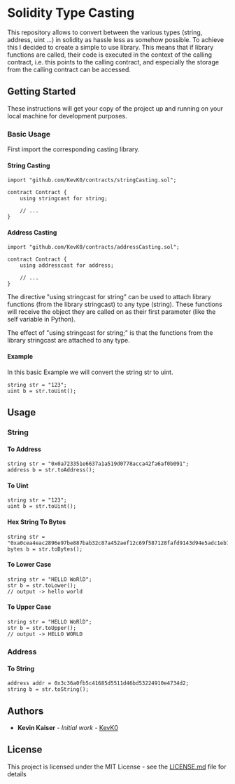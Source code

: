 # Solidity Type Casting
This repository allows to convert between the various types (string, address, uint ...) in solidity as hassle less as somehow possible. To achieve this I decided to create a simple to use library. This means that if library functions are called, their code is executed in the context of the calling contract, i.e. this points to the calling contract, and especially the storage from the calling contract can be accessed.

## Getting Started

These instructions will get your copy of the project up and running on your local machine for development purposes.

### Basic Usage

First import the corresponding casting library.

#### String Casting

```
import "github.com/KevK0/contracts/stringCasting.sol";

contract Contract {
    using stringcast for string;

    // ...
}
```

#### Address Casting

```
import "github.com/KevK0/contracts/addressCasting.sol";

contract Contract {
    using addresscast for address;

    // ...
}
```

The directive "using stringcast for string" can be used to attach library functions (from the library stringcast) to any type (string). These functions will receive the object they are called on as their first parameter (like the self variable in Python).

The effect of "using stringcast for string;" is that the functions from the library stringcast are attached to any type.

#### Example

In this basic Example we will convert the string str to uint.

```
string str = "123";
uint b = str.toUint();
```

## Usage

### String

#### To Address

```
string str = "0x0a723351e6637a1a519d0778acca42fa6af0b091";
address b = str.toAddress();
```

#### To Uint

```
string str = "123";
uint b = str.toUint();
```

#### Hex String To Bytes

```
string str = "0xa0cea4eac2896e97be887bab32c87a452aef12c69f587128fafd9143d94e5adc1eb7a2d48fc85f3ed8796599f73db394e2709ebfada127715b0bf21f00082e151c";
bytes b = str.toBytes();
```

#### To Lower Case

```
string str = "HELLO WoRlD";
str b = str.toLower();
// output -> hello world
```

#### To Upper Case

```
string str = "HELLO WoRlD";
str b = str.toUpper();
// output -> HELLO WORLD
```

### Address

#### To String

```
address addr = 0x3c36a0fb5c41685d5511d46bd53224910e4734d2;
string b = str.toString();
```

## Authors

* **Kevin Kaiser** - *Initial work* - [KevK0](https://github.com/KevK0)

## License

This project is licensed under the MIT License - see the [LICENSE.md](LICENSE.md) file for details
